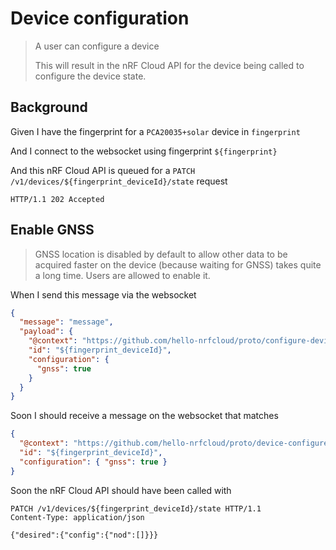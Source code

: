 # Device configuration

> A user can configure a device
>
> This will result in the nRF Cloud API for the device being called to configure
> the device state.

## Background

Given I have the fingerprint for a `PCA20035+solar` device in `fingerprint`

And I connect to the websocket using fingerprint `${fingerprint}`

And this nRF Cloud API is queued for a
`PATCH /v1/devices/${fingerprint_deviceId}/state` request

```
HTTP/1.1 202 Accepted
```

<!-- @retry:delayExecution=5000 -->

## Enable GNSS

> GNSS location is disabled by default to allow other data to be acquired faster
> on the device (because waiting for GNSS) takes quite a long time. Users are
> allowed to enable it.

When I send this message via the websocket

```json
{
  "message": "message",
  "payload": {
    "@context": "https://github.com/hello-nrfcloud/proto/configure-device",
    "id": "${fingerprint_deviceId}",
    "configuration": {
      "gnss": true
    }
  }
}
```

<!-- @retryScenario -->

Soon I should receive a message on the websocket that matches

```json
{
  "@context": "https://github.com/hello-nrfcloud/proto/device-configured",
  "id": "${fingerprint_deviceId}",
  "configuration": { "gnss": true }
}
```

<!-- @retryScenario -->

Soon the nRF Cloud API should have been called with

```
PATCH /v1/devices/${fingerprint_deviceId}/state HTTP/1.1
Content-Type: application/json

{"desired":{"config":{"nod":[]}}}
```
